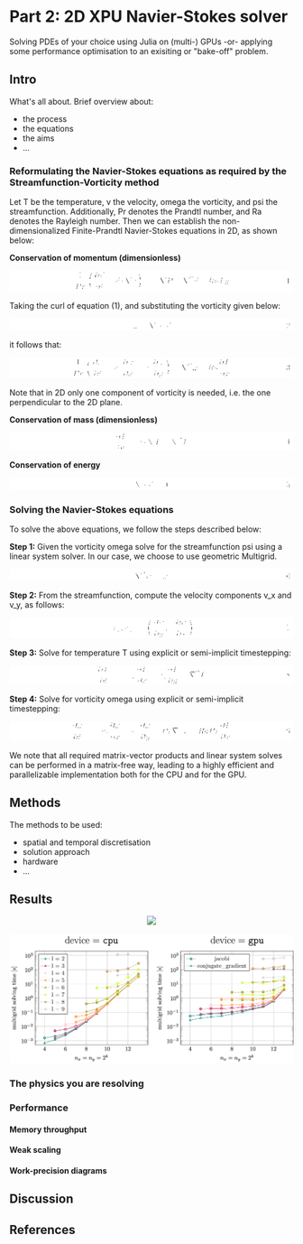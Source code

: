 # Part 2: 2D XPU Navier-Stokes solver
Solving PDEs of your choice using Julia on (multi-) GPUs -or- applying some performance optimisation to an exisiting or "bake-off" problem.

## Intro
What's all about. Brief overview about:
- the process
- the equations
- the aims
- ...

### Reformulating the Navier-Stokes equations as required by the Streamfunction-Vorticity method

Let T be the temperature, v the velocity, omega the vorticity, and psi the streamfunction.
Additionally, Pr denotes the Prandtl number, and Ra denotes the Rayleigh number.
Then we can establish the non-dimensionalized Finite-Prandtl Navier-Stokes equations in 2D, as shown below:

**Conservation of momentum (dimensionless)**

<p align="center">
  <img src="./figs-part2/1_conservation_of_momentum.png" />
</p>

Taking the curl of equation (1), and substituting the vorticity given below:

<p align="center">
  <img src="./figs-part2/2_vorticity.png" />
</p>

it follows that:

<p align="center">
  <img src="./figs-part2/3_conservation_of_momentum.png" />
</p>

Note that in 2D only one component of vorticity is needed, i.e. the one perpendicular to the 2D plane.

**Conservation of mass (dimensionless)**

<p align="center">
  <img src="./figs-part2/4_conservation_of_mass.png" />
</p>

**Conservation of energy**

<p align="center">
  <img src="./figs-part2/5_conservation_of_energy.png" />
</p>


### Solving the Navier-Stokes equations

To solve the above equations, we follow the steps described below:

**Step 1:** Given the vorticity omega solve for the streamfunction psi using a linear system solver. In our case, we choose to use geometric Multigrid.

<p align="center">
  <img src="./figs-part2/6_stream_solve.png" />
</p>

**Step 2:** From the streamfunction, compute the velocity components v_x and v_y, as follows:

<p align="center">
  <img src="./figs-part2/7_compute_velocity.png" />
</p>

**Step 3:** Solve for temperature T using explicit or semi-implicit timestepping:

<p align="center">
  <img src="./figs-part2/8_T_update.png" />
</p>

**Step 4:** Solve for vorticity omega using explicit or semi-implicit timestepping:

<p align="center">
  <img src="./figs-part2/9_W_update.png" />
</p>

We note that all required matrix-vector products and linear system solves can be performed in a matrix-free way,
leading to a highly efficient and parallelizable implementation both for the CPU and for the GPU.

## Methods
The methods to be used:
- spatial and temporal discretisation
- solution approach
- hardware
- ...

## Results

<p align="center">
  <img src="./figs-part2/navier_stokes_animation.gif" />
</p>

<p align="center">
  <img src="./figs-part2/multigrid_bench_plots.png" />
</p>

### The physics you are resolving

### Performance

#### Memory throughput

#### Weak scaling

#### Work-precision diagrams

## Discussion

## References
